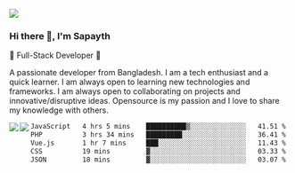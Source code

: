 <!-- **sapayth/sapayth** is a ✨ _special_ ✨ repository because its `README.md` (this file) appears on your GitHub profile.

Here are some ideas to get you started:

- 🔭 I’m currently working on ...
- 🌱 I’m currently learning ...
- 👯 I’m looking to collaborate on ...
- 🤔 I’m looking for help with ...
- 💬 Ask me about ...
- 📫 How to reach me: ...
- 😄 Pronouns: ...
- ⚡ Fun fact: ...
-->
![](https://user-images.githubusercontent.com/74038190/226190894-18e959ba-d458-4a94-ac44-790190f2a947.gif)
### Hi there 👋, I'm Sapayth

🚀 Full-Stack Developer 🚀

A passionate developer from Bangladesh. I am a tech enthusiast and a quick learner. I am always open to learning new technologies and frameworks. I am always open to collaborating on projects and innovative/disruptive ideas. Opensource is my passion and I love to share my knowledge with others.

<div>
<a href="https://github.com/sapayth/github-readme-stats">
  <img align="left" src="https://github-readme-stats.vercel.app/api?username=sapayth&show_icons=true&count_private=true" />
</a>
<a href="https://github.com/sapayth/github-readme-stats">
  <img align="left" src="https://github-readme-stats.vercel.app/api/top-langs/?username=sapayth" />
</a>
</div>
<!--START_SECTION:waka-->

```txt
JavaScript   4 hrs 5 mins    ██████████▒░░░░░░░░░░░░░░   41.51 %
PHP          3 hrs 34 mins   █████████░░░░░░░░░░░░░░░░   36.41 %
Vue.js       1 hr 7 mins     ███░░░░░░░░░░░░░░░░░░░░░░   11.43 %
CSS          19 mins         ▓░░░░░░░░░░░░░░░░░░░░░░░░   03.33 %
JSON         18 mins         ▓░░░░░░░░░░░░░░░░░░░░░░░░   03.07 %
```

<!--END_SECTION:waka-->
